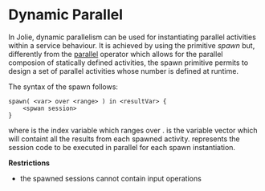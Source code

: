 # Dynamic Parallel
In Jolie, dynamic parallelism can be used for instantiating parallel activities within a service behaviour. It is achieved by using the primitive *spawn* but, differently from the [parallel](../basics/composing_statements#parallel) operator
which allows for the parallel composion of statically defined activities, the spawn primitive permits to design a set of parallel activities whose number is defined at runtime.

The syntax of the spawn follows:
```text
spawn( <var> over <range> ) in <resultVar> {
    <spwan session>
}
```
where *<var>* is the index variable which ranges over *<range>*. *<resultVar>* is the variable vector which will containt all the results from each spawned activity. *<spawn session>* represents the session code to be  executed in parallel for each spawn instantiation.

**Restrictions**
* the spawned sessions cannot contain input operations

